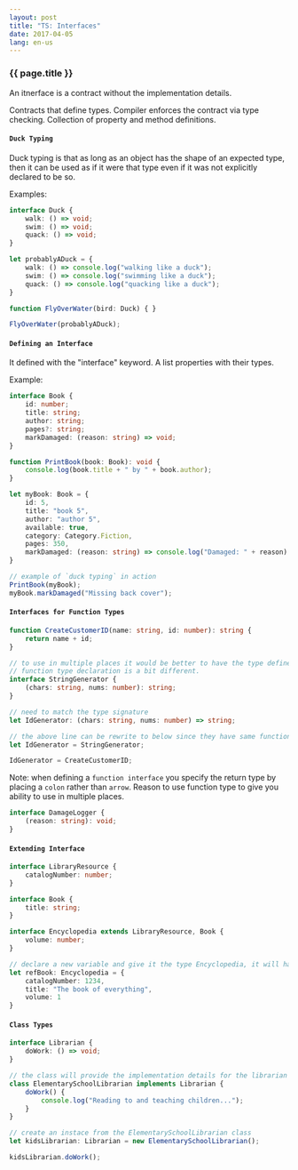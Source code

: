 ```yaml
---
layout: post
title: "TS: Interfaces"
date: 2017-04-05
lang: en-us
---
```


### {{ page.title }}

An itnerface is a contract without the implementation details.

Contracts that define types. Compiler enforces the contract via type checking. Collection of property and method definitions.

#### `Duck Typing`

Duck typing is that as long as an object has the shape of an expected type, then it can be used as if it were that type even if it was not explicitly declared to be so.

Examples:
```typescript
interface Duck {
    walk: () => void;
    swim: () => void;
    quack: () => void;
}

let probablyADuck = {
    walk: () => console.log("walking like a duck");
    swim: () => console.log("swimming like a duck");
    quack: () => console.log("quacking like a duck");
}

function FlyOverWater(bird: Duck) { }

FlyOverWater(probablyADuck);
```

#### `Defining an Interface`

It defined with the "interface" keyword. A list properties with their types. 

Example:
```typescript
interface Book {
    id: number;
    title: string;
    author: string;
    pages?: string;
    markDamaged: (reason: string) => void;
}

function PrintBook(book: Book): void {
    console.log(book.title + " by " + book.author);
}

let myBook: Book = {
    id: 5,
    title: "book 5",
    author: "author 5",
    available: true,
    category: Category.Fiction,
    pages: 350,
    markDamaged: (reason: string) => console.log("Damaged: " + reason)
}

// example of `duck typing` in action
PrintBook(myBook);
myBook.markDamaged("Missing back cover");
```

#### `Interfaces for Function Types`

```typescript
function CreateCustomerID(name: string, id: number): string {
    return name + id;
}

// to use in multiple places it would be better to have the type defined in single place.
// function type declaration is a bit different.
interface StringGenerator {
    (chars: string, nums: number): string;
}

// need to match the type signature
let IdGenerator: (chars: string, nums: number) => string;

// the above line can be rewrite to below since they have same function type.
let IdGenerator = StringGenerator;

IdGenerator = CreateCustomerID;
```

Note: when defining a `function interface` you specify the return type by placing a `colon` rather than `arrow`. Reason to use function type to give you ability to use in multiple places.
```typescript
interface DamageLogger {
    (reason: string): void;
}
```

#### `Extending Interface`

```typescript
interface LibraryResource {
    catalogNumber: number;
}

interface Book {
    title: string;
}

interface Encyclopedia extends LibraryResource, Book {
    volume: number;
}

// declare a new variable and give it the type Encyclopedia, it will have all three properties.
let refBook: Encyclopedia = {
    catalogNumber: 1234,
    title: "The book of everything",
    volume: 1
}
```

#### `Class Types`

```typescript
interface Librarian {
    doWork: () => void;
}

// the class will provide the implementation details for the librarian interface.
class ElementarySchoolLibrarian implements Librarian {
    doWork() {
        console.log("Reading to and teaching children...");
    }
}

// create an instace from the ElementarySchoolLibrarian class
let kidsLibrarian: Librarian = new ElementarySchoolLibrarian();

kidsLibrarian.doWork();
```